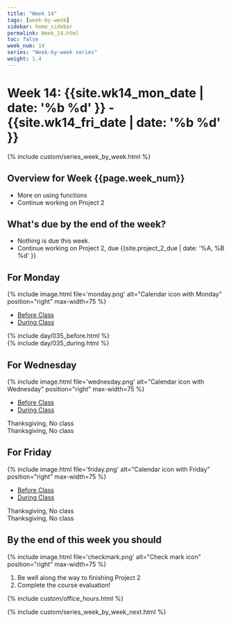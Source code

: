 ```yaml
---
title: "Week 14"
tags: [week-by-week]
sidebar: home_sidebar
permalink: Week_14.html
toc: false
week_num: 14
series: "Week-by-week series"
weight: 1.4
---
```


# Week 14: {{site.wk14_mon_date | date: '%b %d' }} - {{site.wk14_fri_date | date: '%b %d' }}

{% include custom/series_week_by_week.html %}

## Overview for Week {{page.week_num}}

* More on using functions
* Continue working on Project 2

## What's due by the end of the week?

* Nothing is due this week.
* Continue working on Project 2, due {{site.project_2_due | date: '%A, %B %d' }}

## For Monday

{% include image.html file='monday.png' alt="Calendar icon with Monday" position="right" max-width=75 %}

<ul id="MondayTabs" class="nav nav-tabs">
    <li class="active"><a href="#MonBefore" data-toggle="tab">Before Class</a></li>
    <li><a href="#MonDuring" data-toggle="tab">During Class</a></li>
</ul>
<div class="tab-content">
    <div role="tabpanel" class="tab-pane active" id="MonBefore">
        {% include day/035_before.html %}
    </div>
    <div role="tabpanel" class="tab-pane" id="MonDuring">
        {% include day/035_during.html %}
    </div>
</div>

## For Wednesday

{% include image.html file='wednesday.png' alt="Calendar icon with Wednesday" position="right" max-width=75 %}

<ul id="WednesdayTabs" class="nav nav-tabs">
    <li class="active"><a href="#WedBefore" data-toggle="tab">Before Class</a></li>
    <li><a href="#WedDuring" data-toggle="tab">During Class</a></li>
</ul>
<div class="tab-content">
    <div role="tabpanel" class="tab-pane active" id="WedBefore">
        Thanksgiving, No class
    </div>
    <div role="tabpanel" class="tab-pane" id="WedDuring">
        Thanksgiving, No class
    </div>
</div>

## For Friday

{% include image.html file='friday.png' alt="Calendar icon with Friday" position="right" max-width=75 %}

<ul id="FridayTabs" class="nav nav-tabs">
    <li class="active"><a href="#FriBefore" data-toggle="tab">Before Class</a></li>
    <li><a href="#FriDuring" data-toggle="tab">During Class</a></li>
</ul>
<div class="tab-content">
    <div role="tabpanel" class="tab-pane active" id="FriBefore">
        Thanksgiving, No class
    </div>
    <div role="tabpanel" class="tab-pane" id="FriDuring">
        Thanksgiving, No class
    </div>
</div>

## By the end of this week you should

{% include image.html file='checkmark.png' alt="Check mark icon" position="right" max-width=75 %}

1. Be well along the way to finishing Project 2
1. Complete the course evaluation!

{% include custom/office_hours.html %}

{% include custom/series_week_by_week_next.html %}